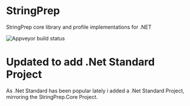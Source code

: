 # StringPrep
StringPrep core library and profile implementations for .NET

![Appveyor build status](https://ci.appveyor.com/api/projects/status/557ry1xg28r7xj06?svg=true)

# Updated to add .Net Standard Project
As .Net Standard has been popular lately i added a .Net Standard Project, mirroring the StringPrep.Core Project.
